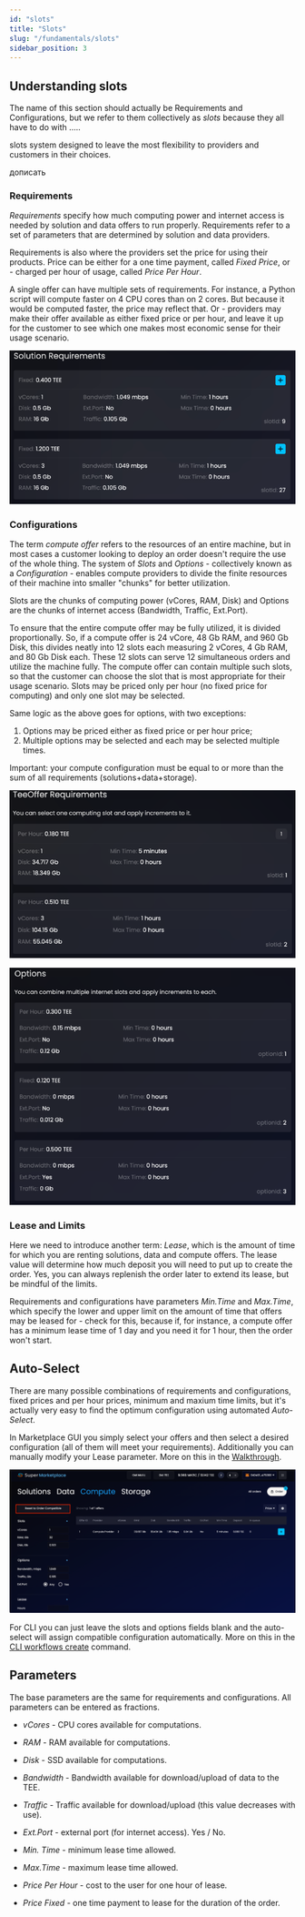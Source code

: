 ```yaml
---
id: "slots"
title: "Slots"
slug: "/fundamentals/slots"
sidebar_position: 3
---
```


## Understanding slots

The name of this section should actually be Requirements and Configurations, but we refer to them collectively as *slots* because they all have to do with .....

slots system designed to leave the most flexibility to providers and customers in their choices.

<Highlight color="red">дописать</Highlight>

### Requirements

*Requirements* specify how much computing power and internet access is needed by solution and data offers to run properly. Requirements refer to a set of parameters that are determined by solution and data providers.

Requirements is also where the providers set the price for using their products. Price can be either for a one time payment, called *Fixed Price*, or - charged per hour of usage, called *Price Per Hour*. 

A single offer can have multiple sets of requirements. For instance, a Python script will compute faster on 4 CPU cores than on 2 cores. But because it would be computed faster, the price may reflect that. Or - providers may make their offer available as either fixed price or per hour, and leave it up for the customer to see which one makes most economic sense for their usage scenario. 

  ![img_4.png](img_4.png)

### Configurations 

The term *compute offer* refers to the resources of an entire machine, but in most cases a customer looking to deploy an order doesn't require the use of the whole thing. The system of *Slots* and *Options* - collectively known as a *Configuration* - enables compute providers to divide the finite resources of their machine into smaller "chunks" for better utilization.

Slots are the chunks of computing power (vCores, RAM, Disk) and Options are the chunks of internet access (Bandwidth, Traffic, Ext.Port). 

To ensure that the entire compute offer may be fully utilized, it is divided proportionally. So, if a compute offer is 24 vCore, 48 Gb RAM, and 960 Gb Disk, this divides neatly into 12 slots each measuring 2 vCores, 4 Gb RAM, and 80 Gb Disk each. These 12 slots can serve 12 simultaneous orders and utilize the machine fully. The compute offer can contain multiple such slots, so that the customer can choose the slot that is most appropriate for their usage scenario. Slots may be priced only per hour (no fixed price for computing) and only one slot may be selected.

Same logic as the above goes for options, with two exceptions: 
1. Options may be priced either as fixed price or per hour price;
2. Multiple options may be selected and each may be selected multiple times. 

Important: your compute configuration must be equal to or more than the sum of all requirements (solutions+data+storage). 

![img_5.png](img_5.png)

![img_6.png](img_6.png)

### Lease and Limits

Here we need to introduce another term: *Lease*, which is the amount of time for which you are renting solutions, data and compute offers. The lease value will determine how much deposit you will need to put up to create the order. Yes, you can always replenish the order later to extend its lease, but be mindful of the limits.

Requirements and configurations have parameters *Min.Time* and *Max.Time*, which specify the lower and upper limit on the amount of time that offers may be leased for - check for this, because if, for instance, a compute offer has a minimum lease time of 1 day and you need it for 1 hour, then the order won't start. 

## Auto-Select

There are many possible combinations of requirements and configurations, fixed prices and per hour prices, minimum and maxium time limits, but it's actually very easy to find the optimum configuration using automated *Auto-Select*.

In Marketplace GUI you simply select your offers and then select a desired configuration (all of them will meet your requirements). Additionally you can manually modify your Lease parameter. More on this in the [Walkthrough](/developers/marketplace/walkthrough).

![img_7.png](img_7.png)

For CLI you can just leave the slots and options fields blank and the auto-select will assign compatible configuration automatically. More on this in the [CLI workflows create](/developers/cli_commands/workflows/create) command.

## Parameters

The base parameters are the same for requirements and configurations. All parameters can be entered as fractions.

* *vCores* - CPU cores available for computations.

* *RAM* - RAM available for computations.

* *Disk* - SSD available for computations. 

* *Bandwidth* - Bandwidth available for download/upload of data to the TEE.

* *Traffic* - Traffic available for download/upload (this value decreases with use).

* *Ext.Port* - external port (for internet access). Yes / No.

* *Min. Time* - minimum lease time allowed.

* *Max.Time* - maximum lease time allowed.

* *Price Per Hour* - cost to the user for one hour of lease.

* *Price Fixed* - one time payment to lease for the duration of the order.



